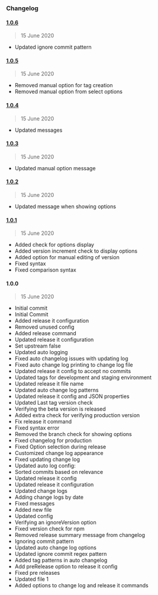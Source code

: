 ### Changelog

#### [1.0.6](https://github.com/ravindrapalli33/release-it-testing/compare/1.0.5...1.0.6)

> 15 June 2020

- Updated ignore commit pattern

#### [1.0.5](https://github.com/ravindrapalli33/release-it-testing/compare/1.0.4...1.0.5)

> 15 June 2020

- Removed manual option for tag creation
- Removed manual option from select options

#### [1.0.4](https://github.com/ravindrapalli33/release-it-testing/compare/1.0.3...1.0.4)

> 15 June 2020

- Updated messages

#### [1.0.3](https://github.com/ravindrapalli33/release-it-testing/compare/1.0.2...1.0.3)

> 15 June 2020

- Updated manual option message

#### [1.0.2](https://github.com/ravindrapalli33/release-it-testing/compare/1.0.1...1.0.2)

> 15 June 2020

- Updated message when showing options

#### [1.0.1](https://github.com/ravindrapalli33/release-it-testing/compare/1.0.0...1.0.1)

> 15 June 2020

- Added check for options display
- Added version increment check to display options
- Added option for manual editing of version
- Fixed syntax
- Fixed comparison syntax

#### 1.0.0

> 15 June 2020

- Initial commit
- Initial Commit
- Added release it configuration
- Removed unused config
- Added release command
- Updated release it configuration
- Set upstream false
- Updated auto logging
- Fixed auto changelog issues with updating log
- Fixed auto change log printing to change log file
- Updated release it config to accept no commits
- Updated tags for development and staging environment
- Updated release it file name
- Updated auto change log patterns
- Updated release it config and JSON properties
- Updated Last tag version check
- Verifying the beta version is released
- Added extra check for verifying production version
- Fix release it command
- Fixed syntax error
- Removed the branch check for showing options
- Fixed changelog for production
- Fixed Option selection during release
- Customized change log appearance
- Fixed updating change log
- Updated auto log config:
- Sorted commits based on relevance
- Updated release it config
- Updated release it configuration
- Updated change logs
- Adding change logs by date
- Fixed messages
- Added new file
- Updated config
- Verifying an ignoreVersion option
- Fixed version check for npm
- Removed release summary message from changelog
- Ignoring commit pattern
- Updated auto change log options
- Updated ignore commit regex pattern
- Added tag patterns in auto changelog
- Add preRelease option to release it config
- Fixed pre releases
- Updated file 1
- Added options to change log and release it commands
